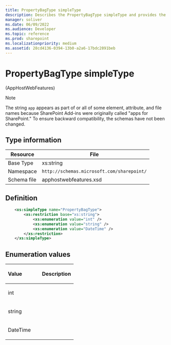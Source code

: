 ```yaml
---
title: PropertyBagType simpleType
description: Describes the PropertyBagType simpleType and provides the type information, a definition, and the enumeration values.
manager: soliver
ms.date: 06/09/2022
ms.audience: Developer
ms.topic: reference
ms.prod: sharepoint
ms.localizationpriority: medium
ms.assetid: 28cd4136-0394-13b0-a2a6-17bdc2891beb
---
```


# PropertyBagType simpleType 

(AppHostWebFeatures)

> [!NOTE] 
> The string `app` appears as part of or all of some element, attribute, and file names because SharePoint Add-ins were originally called "apps for SharePoint." To ensure backward compatibility, the schemas have not been changed.

## Type information


| Resource | File |
|---|---|
| Base Type  | xs:string |
| Namespace  | `http://schemas.microsoft.com/sharepoint/` |
| Schema file  | apphostwebfeatures.xsd |

## Definition

```XML
    <xs:simpleType name="PropertyBagType">
        <xs:restriction base="xs:string">
            <xs:enumeration value="int" />
            <xs:enumeration value="string" />
            <xs:enumeration value="DateTime" />
        </xs:restriction>
    </xs:simpleType>
```

## Enumeration values

<table>
<colgroup>
<col width="50%" />
<col width="50%" />
</colgroup>
<thead>
<tr class="header">
<th align="left"><p>Value</p></th>
<th align="left"><p>Description</p></th>
</tr>
</thead>
<tbody>
<tr class="odd">
<td align="left"><p>int</p></td>
<td align="left"><p></p></td>
</tr>
<tr class="even">
<td align="left"><p>string</p></td>
<td align="left"><p></p></td>
</tr>
<tr class="odd">
<td align="left"><p>DateTime</p></td>
<td align="left"><p></p></td>
</tr>
</tbody>
</table>

<br/>

<br/>







